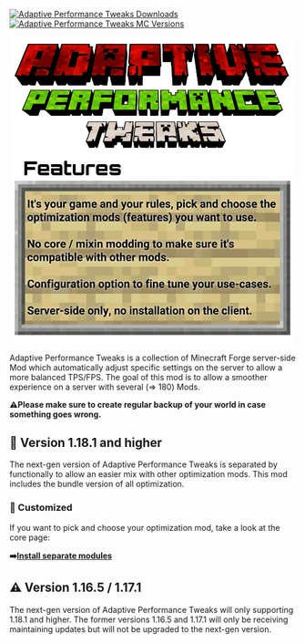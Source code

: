 [![Adaptive Performance Tweaks Downloads](http://cf.way2muchnoise.eu/full_adaptive-performance-tweaks_downloads.svg)](https://www.curseforge.com/minecraft/mc-mods/adaptive-performance-tweaks)
[![Adaptive Performance Tweaks MC Versions](http://cf.way2muchnoise.eu/versions/Minecraft_adaptive-performance-tweaks_all.svg)](https://www.curseforge.com/minecraft/mc-mods/adaptive-performance-tweaks)

![Adaptive Performance Tweaks: Game Rules][header]

Adaptive Performance Tweaks is a collection of Minecraft Forge server-side Mod which automatically adjust specific settings on the server to allow a more balanced TPS/FPS.
The goal of this mod is to allow a smoother experience on a server with several (=> 180) Mods.

**⚠️Please make sure to create regular backup of your world in case something goes wrong.**

## 🚀 Version 1.18.1 and higher

The next-gen version of Adaptive Performance Tweaks is separated by functionally to allow an easier mix with other optimization mods.
This mod includes the bundle version of all optimization.

### 🔭 Customized

If you want to pick and choose your optimization mod, take a look at the core page:

**➡️[Install separate modules][core]**

## ⚠️ Version 1.16.5 / 1.17.1

The next-gen version of Adaptive Performance Tweaks will only supporting 1.18.1 and higher.
The former versions 1.16.5 and 1.17.1 will only be receiving maintaining updates but will
not be upgraded to the next-gen version.

[header]: ../assets/aptweaks-header.png

[core]: https://www.curseforge.com/minecraft/mc-mods/adaptive-performance-tweaks-core
[bundled]: https://www.curseforge.com/minecraft/mc-mods/adaptive-performance-tweaks
[gamerules]: https://www.curseforge.com/minecraft/mc-mods/adaptive-performance-tweaks-gamerules
[items]: https://www.curseforge.com/minecraft/mc-mods/adaptive-performance-tweaks-items
